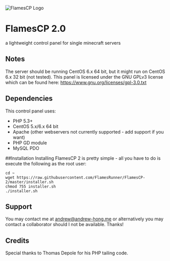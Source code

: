 ![FlamesCP Logo](https://raw.githubusercontent.com/FlamesRunner/FlamesCP-2/master/flamescp2.png)

# FlamesCP 2.0
a lightweight control panel for single minecraft servers

## Notes
The server should be running CentOS 6.x 64 bit, but it might run on CentOS 6.x 32 bit (not tested).
This panel is licensed under the GNU GPLv3 license which can be found here: https://www.gnu.org/licenses/gpl-3.0.txt

## Dependencies
This control panel uses: 
- PHP 5.3+ 
- CentOS 5.x/6.x 64 bit
- Apache (other webservers not currently supported - add support if you want) 
- PHP GD module 
- MySQL PDO

##Installation
Installing FlamesCP 2 is pretty simple - all you have to do is execute the following as the root user:

    cd ~
    wget https://raw.githubusercontent.com/FlamesRunner/FlamesCP-2/master/installer.sh
    chmod 755 installer.sh
    ./installer.sh

## Support

You may contact me at andrew@andrew-hong.me or alternatively you may contact a collaborator should I not be available.
Thanks!

## Credits
Special thanks to Thomas Depole for his PHP tailing code.
